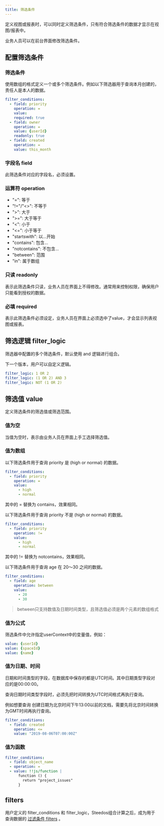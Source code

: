 ```yaml
---
title: 筛选条件
---
```


定义视图或报表时，可以同时定义筛选条件，只有符合筛选条件的数据才显示在视图/报表中。

业务人员可以在前台界面修改筛选条件。

## 配置筛选条件

### 筛选条件

使用数组的格式定义一个或多个筛选条件。例如以下筛选器用于查询本月创建的，责任人是本人的数据。

```yml
filter_conditions:
  - field: priority
    operation: =
    value:
    required: true
  - field: owner
    operation: =
    value: {userId}
    readonly: true
  - field: created
    operation: =
    value: this_month
```

### 字段名 field

此筛选条件对应的字段名，必须设置。

### 运算符 operation

- "=": 等于
- "!="/"<>": 不等于
- ">": 大于
- ">=": 大于等于
- "<": 小于
- "<=": 小于等于
- "startswith": 以...开始
- "contains": 包含...
- "notcontains": 不包含...
- "between": 范围
- "in": 属于数组

### 只读 readonly

表示此筛选条件只读，业务人员在界面上不得修改。通常用来控制权限，确保用户只能看到授权的数据。

### 必填 required

表示此筛选条件必须设定，业务人员在界面上必须选中了value，才会显示列表视图或报表。

## 筛选逻辑 filter_logic

筛选器中配置的多个筛选条件，默认使用 and 逻辑进行组合。

下一个版本，用户可以自定义逻辑。

```yml
filter_logic: 1 OR 2
filter_logic: (1 OR 2) AND 3
filter_logic: NOT (1 OR 2)
```

## 筛选值 value

定义筛选条件的筛选值或筛选范围。

### 值为空

当值为空时，表示由业务人员在界面上手工选择筛选值。

### 值为数组

以下筛选条件用于查询 priority 是 (high or normal) 的数据。

```yml
filter_conditions:
  - field: priority
    operation: =
    value:
      - high
      - normal
```

其中的 = 替换为 contains，效果相同。

以下筛选条件用于查询 priority 不是 (high or normal) 的数据。

```yml
filter_conditions:
  - field: priority
    operation: !=
    value:
      - high
      - normal
```

其中的 != 替换为 notcontains，效果相同。

以下筛选条件用于查询 age 在 20～30 之间的数据。

```yml
filter_conditions:
  - field: age
    operation: between
    value:
      - 20
      - 30
```

> between只支持数值及日期时间类型，且筛选值必须是两个元素的数组格式

### 值为公式

筛选条件中允许指定userContext中的变量值，例如：

```yml
value: {userId}
value: {spaceId}
value: {name}
```

### 值为日期、时间

日期和时间类型的字段，在数据库中保存的都是UTC时间。其中日期类型字段对应的是00:00:00。

查询日期时间类型字段时，必须先把时间转换为UTC时间格式再执行查询。

例如想要查询 创建日期为北京时间下午13:00以前的文档，需要先将北京时间转换为GMT时间再执行查询。

```yml
filter_conditions:
  - field: created
    operation: <=
    value: "2019-08-06T07:00:00Z"
```

### 值为函数

```yml
filter_conditions:
  - field: object_name
  - operation: =
  - value: !!js/function |
      function () {
        return "project_issues"
      }
```

## filters

用户定义的 filter_conditions 和 filter_logic，Steedos组合计算之后，成为用于查询数据的 [过滤条件 filters](object_filter.md) 。
